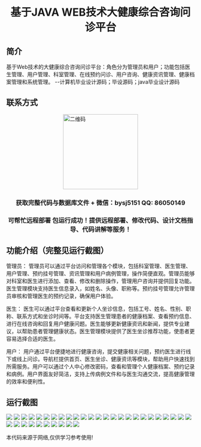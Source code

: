 <p><h1 align="center">基于JAVA WEB技术大健康综合咨询问诊平台</h1></p>

## 简介
基于Web技术的大健康综合咨询问诊平台：角色分为管理员和用户；功能包括医生管理、用户管理、科室管理、在线预约问诊、用户咨询、健康资讯管理、健康档案管理和系统管理。    --计算机毕业设计源码；毕设源码；java毕业设计源码


## 联系方式
<img src="https://bs-1329754181.cos.ap-shanghai.myqcloud.com/wx.jpg" alt="二维码" style="display: block; margin: 0 auto;" width="200px">
<p><h3 align="center">获取完整代码与数据库文件 + 微信：bysj5151 QQ: 86050149</h3></p>
<p><h3 align="center">可帮忙远程部署 包运行成功！提供远程部署、修改代码、设计文档指导、代码讲解等服务！</h3></p>

## 功能介绍（完整见运行截图）
管理员： 管理员可以通过平台访问和管理各个模块，包括科室管理、医生管理、用户管理、预约挂号管理、资讯管理和用户病例管理，操作简便直观。管理员能够对科室和医生进行添加、查看、修改和删除操作，管理用户咨询并提供回复功能。医生管理模块支持医生信息录入，如姓名、头像、职称等。预约挂号管理允许管理员审核和管理医生的预约记录，确保用户体验。  

医生： 医生可以通过平台查看和更新个人坐诊信息，包括工号、姓名、性别、职称、联系方式和坐诊时间等。平台支持医生管理患者的健康档案、查看预约信息、进行在线咨询和回复用户健康问题。医生能够更新健康资讯和新闻，提供专业建议，以帮助患者管理健康状态。医生管理模块提供了医生坐诊推荐功能，使患者更容易选择合适的医生。

用户： 用户通过平台便捷地进行健康咨询，提交健康相关问题，预约医生进行线下或线上问诊。导航栏提供首页、医生坐诊、健康资讯等模块，帮助用户快速找到所需服务。用户可以通过个人中心修改密码，查看和管理个人健康档案、预约记录和病例。用户界面友好简洁，支持上传病例文件和与医生沟通交流，提高健康管理的效率和便利性。


## 运行截图
![](https://bs-1329754181.cos.ap-shanghai.myqcloud.com/ssm/JavaWebHealthConsultationPlatform/img/001.jpg)
![](https://bs-1329754181.cos.ap-shanghai.myqcloud.com/ssm/JavaWebHealthConsultationPlatform/img/002.jpg)
![](https://bs-1329754181.cos.ap-shanghai.myqcloud.com/ssm/JavaWebHealthConsultationPlatform/img/003.jpg)
![](https://bs-1329754181.cos.ap-shanghai.myqcloud.com/ssm/JavaWebHealthConsultationPlatform/img/004.jpg)
![](https://bs-1329754181.cos.ap-shanghai.myqcloud.com/ssm/JavaWebHealthConsultationPlatform/img/005.jpg)
![](https://bs-1329754181.cos.ap-shanghai.myqcloud.com/ssm/JavaWebHealthConsultationPlatform/img/006.jpg)
![](https://bs-1329754181.cos.ap-shanghai.myqcloud.com/ssm/JavaWebHealthConsultationPlatform/img/007.jpg)
![](https://bs-1329754181.cos.ap-shanghai.myqcloud.com/ssm/JavaWebHealthConsultationPlatform/img/008.jpg)
![](https://bs-1329754181.cos.ap-shanghai.myqcloud.com/ssm/JavaWebHealthConsultationPlatform/img/009.jpg)
![](https://bs-1329754181.cos.ap-shanghai.myqcloud.com/ssm/JavaWebHealthConsultationPlatform/img/010.jpg)
![](https://bs-1329754181.cos.ap-shanghai.myqcloud.com/ssm/JavaWebHealthConsultationPlatform/img/011.jpg)
![](https://bs-1329754181.cos.ap-shanghai.myqcloud.com/ssm/JavaWebHealthConsultationPlatform/img/012.jpg)
![](https://bs-1329754181.cos.ap-shanghai.myqcloud.com/ssm/JavaWebHealthConsultationPlatform/img/013.jpg)
![](https://bs-1329754181.cos.ap-shanghai.myqcloud.com/ssm/JavaWebHealthConsultationPlatform/img/014.jpg)
![](https://bs-1329754181.cos.ap-shanghai.myqcloud.com/ssm/JavaWebHealthConsultationPlatform/img/015.jpg)
![](https://bs-1329754181.cos.ap-shanghai.myqcloud.com/ssm/JavaWebHealthConsultationPlatform/img/016.jpg)
![](https://bs-1329754181.cos.ap-shanghai.myqcloud.com/ssm/JavaWebHealthConsultationPlatform/img/017.jpg)
![](https://bs-1329754181.cos.ap-shanghai.myqcloud.com/ssm/JavaWebHealthConsultationPlatform/img/018.jpg)
![](https://bs-1329754181.cos.ap-shanghai.myqcloud.com/ssm/JavaWebHealthConsultationPlatform/img/019.jpg)
![](https://bs-1329754181.cos.ap-shanghai.myqcloud.com/ssm/JavaWebHealthConsultationPlatform/img/020.jpg)
![](https://bs-1329754181.cos.ap-shanghai.myqcloud.com/ssm/JavaWebHealthConsultationPlatform/img/021.jpg)
![](https://bs-1329754181.cos.ap-shanghai.myqcloud.com/ssm/JavaWebHealthConsultationPlatform/img/022.jpg)
![](https://bs-1329754181.cos.ap-shanghai.myqcloud.com/ssm/JavaWebHealthConsultationPlatform/img/023.jpg)
![](https://bs-1329754181.cos.ap-shanghai.myqcloud.com/ssm/JavaWebHealthConsultationPlatform/img/024.jpg)
![](https://bs-1329754181.cos.ap-shanghai.myqcloud.com/ssm/JavaWebHealthConsultationPlatform/img/025.jpg)
![](https://bs-1329754181.cos.ap-shanghai.myqcloud.com/ssm/JavaWebHealthConsultationPlatform/img/026.jpg)
![](https://bs-1329754181.cos.ap-shanghai.myqcloud.com/ssm/JavaWebHealthConsultationPlatform/img/027.jpg)
![](https://bs-1329754181.cos.ap-shanghai.myqcloud.com/ssm/JavaWebHealthConsultationPlatform/img/028.jpg)
![](https://bs-1329754181.cos.ap-shanghai.myqcloud.com/ssm/JavaWebHealthConsultationPlatform/img/029.jpg)
![](https://bs-1329754181.cos.ap-shanghai.myqcloud.com/ssm/JavaWebHealthConsultationPlatform/img/030.jpg)
![](https://bs-1329754181.cos.ap-shanghai.myqcloud.com/ssm/JavaWebHealthConsultationPlatform/img/031.jpg)
![](https://bs-1329754181.cos.ap-shanghai.myqcloud.com/ssm/JavaWebHealthConsultationPlatform/img/032.jpg)
![](https://bs-1329754181.cos.ap-shanghai.myqcloud.com/ssm/JavaWebHealthConsultationPlatform/img/033.jpg)
![](https://bs-1329754181.cos.ap-shanghai.myqcloud.com/ssm/JavaWebHealthConsultationPlatform/img/034.jpg)
![](https://bs-1329754181.cos.ap-shanghai.myqcloud.com/ssm/JavaWebHealthConsultationPlatform/img/035.jpg)

<p>本代码来源于网络,仅供学习参考使用!</p>
